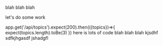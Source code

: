 blah blah blah

let's do some work

app.get('/api/topics').expect(200).then(({topics})=>{
expect(topics.length).toBe(3)
})
here is lots of code
blah blah blah
kjsdhf
sdfkjhgasdf
jshadgfl

